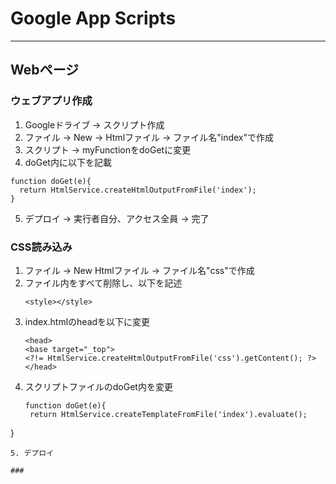 # Google App Scripts
---

## Webページ
### ウェブアプリ作成
1. Googleドライブ -> スクリプト作成
2. ファイル -> New -> Htmlファイル -> ファイル名"index"で作成
3. スクリプト -> myFunctionをdoGetに変更
4. doGet内に以下を記載
  ```
  function doGet(e){
    return HtmlService.createHtmlOutputFromFile('index');
  }
  ```
5. デプロイ -> 実行者自分、アクセス全員 -> 完了

### CSS読み込み
1. ファイル -> New Htmlファイル -> ファイル名"css"で作成
2. ファイル内をすべて削除し、以下を記述
   ```
   <style></style>
   ```
3. index.htmlのheadを以下に変更
   ```
   <head>
   <base target="_top">
   <?!= HtmlService.createHtmlOutputFromFile('css').getContent(); ?>
   </head>
   ```
4. スクリプトファイルのdoGet内を変更
   ```
   function doGet(e){
    return HtmlService.createTemplateFromFile('index').evaluate();
  }
   ```
5. デプロイ

### 